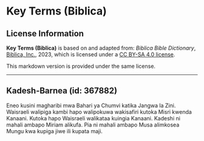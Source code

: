 # Key Terms (Biblica)

## License Information

**Key Terms (Biblica)** is based on and adapted from: _Biblica Bible Dictionary_, [Biblica, Inc.](https://www.biblica.com/), 2023, which is licensed under a [CC BY-SA 4.0 license](https://creativecommons.org/licenses/by-sa/4.0/legalcode.en).

This markdown version is provided under the same license.



--------------------------------

## Kadesh-Barnea (id: 367882)

Eneo kusini magharibi mwa Bahari ya Chumvi katika Jangwa la Zini. Waisraeli walipiga kambi hapo walipokuwa wakisafiri kutoka Misri kwenda Kanaani. Kutoka hapo Waisraeli walikataa kuingia Kanaani. Kadeshi ni mahali ambapo Miriam alikufa. Pia ni mahali ambapo Musa alimkosea Mungu kwa kupiga jiwe ili kupata maji.


